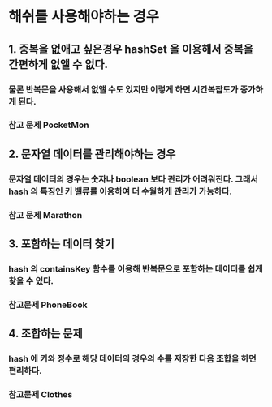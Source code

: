 # 해쉬를 사용해야하는 경우 

## 1. 중복을 없애고 싶은경우 hashSet 을 이용해서 중복을 간편하게 없앨 수 없다.
### 물론 반복문을 사용해서 없앨 수도 있지만 이렇게 하면 시간복잡도가 증가하게 된다.
### 참고 문제 PocketMon

## 2. 문자열 데이터를 관리해야하는 경우
### 문자열 데이터의 경우는 숫자나 boolean 보다 관리가 어려워진다. 그래서 hash 의 특징인 키 밸류를 이용하여 더 수월하게 관리가 가능하다.
### 참고 문제 Marathon

## 3. 포함하는 데이터 찾기
### hash 의 containsKey 함수를 이용해 반복문으로 포함하는 데이터를 쉽게 찾을 수 있다.
### 참고문제 PhoneBook

## 4. 조합하는 문제
### hash 에 키와 정수로 해당 데이터의 경우의 수를 저장한 다음 조합을 하면 편리하다.
### 참고문제 Clothes

